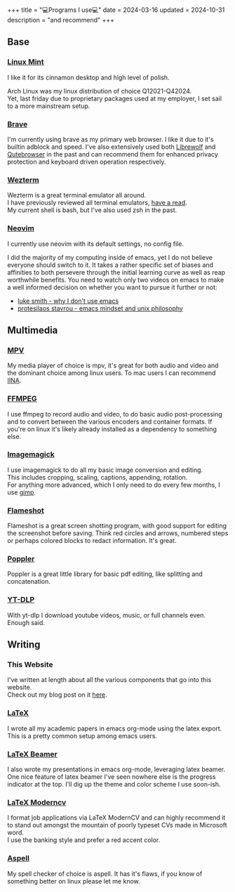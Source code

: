+++
title = "💻Programs I use💻"
date = 2024-03-16
updated = 2024-10-31
description = "and recommend"
+++

## Base

### [Linux Mint](https://linuxmint.com/)

I like it for its cinnamon desktop and high level of polish.

Arch Linux was my linux distribution of choice Q12021-Q42024. \
Yet, last friday due to proprietary packages used at my employer, I set sail to a more mainstream setup.

### [Brave](https://brave.com/)

I'm currently using brave as my primary web browser. I like it due to it's builtin adblock and speed. I've also extensively used both [Librewolf](https://librewolf.net/) and [Qutebrowser](https://qutebrowser.org/) in the past and can recommend them for enhanced privacy protection and keyboard driven operation respectively.

### [Wezterm](https://wezfurlong.org/wezterm/index.html)

Wezterm is a great terminal emulator all around. \
I have previously reviewed all terminal emulators, [have a read](https://port19.xyz/tech/terminals/). \
My current shell is bash, but I've also used zsh in the past.

### [Neovim](https://neovim.io/)

I currently use neovim with its default settings, no config file.

I did the majority of my computing inside of emacs, yet I do not believe everyone should switch to it.
It takes a rather specific set of biases and affinities to both persevere through the initial learning curve as well as reap worthwhile benefits.
You need to watch only two videos on emacs to make a well informed decision on whether you want to pursue it further or not:
- [luke smith - why I don't use emacs](https://youtu.be/1mr3issv79s)
- [protesilaos stavrou - emacs mindset and unix philosophy](https://youtu.be/qTncc2lI6OI)

## Multimedia

### [MPV](https://mpv.io/)

My media player of choice is mpv, it's great for both audio and video and the dominant choice among linux users.
To mac users I can recommend [IINA](https://iina.io/).

### [FFMPEG](https://ffmpeg.org/)

I use ffmpeg to record audio and video, to do basic audio post-processing and to convert between the various encoders and container formats.
If you're on linux it's likely already installed as a dependency to something else.

### [Imagemagick](https://imagemagick.org/)

I use imagemagick to do all my basic image conversion and editing. \
This includes cropping, scaling, captions, appending, rotation. \
For anything more advanced, which I only need to do every few months, I use [gimp](https://www.gimp.org/).

### [Flameshot](https://flameshot.org/)

Flameshot is a great screen shotting program, with good support for editing the screenshot before saving.
Think red circles and arrows, numbered steps or perhaps colored blocks to redact information.
It's great.

### [Poppler](https://poppler.freedesktop.org/)

Poppler is a great little library for basic pdf editing, like splitting and concatenation.

### [YT-DLP](https://github.com/yt-dlp/yt-dlp)

With yt-dlp I download youtube videos, music, or full channels even. \
Enough said.

## Writing

### This Website

I've written at length about all the various components that go into this website. \
Check out my blog post on it [here](https://port19.xyz/tech/blog/).

### [LaTeX](https://www.latex-project.org/)

I wrote all my academic papers in emacs org-mode using the latex export. \
This is a pretty common setup among emacs users.

### [LaTeX Beamer](https://latex-beamer.com/quick-start/)

I also wrote my presentations in emacs org-mode, leveraging latex beamer. \
One nice feature of latex beamer I've seen nowhere else is the progress indicator at the top.
I'll dig up the theme and color scheme I use soon-ish.

### [LaTeX Moderncv](https://github.com/moderncv/moderncv)

I format job applications via LaTeX ModernCV and can highly recommend it to stand out amongst the mountain of poorly typeset CVs made in Microsoft word. \
I use the banking style and prefer a red accent color.

### [Aspell](http://aspell.net/)

My spell checker of choice is aspell.
It has it's flaws, if you know of something better on linux please let me know.
